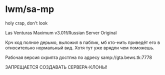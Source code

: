 lwm/sa-mp
===

holy crap, don't look 

Las Venturas Maximum v3.01f/Russian Server Original 

Крч код полное дерьмо, выложил в паблик, мб кто-нить приведёт его в относительно нормальный вид. Хотя тут уже врядли чем поможешь.

Рабочая версия скрипта достпна по адресу samp://gta.bews.tk:7778

ЗАПРЕЩАЕТСЯ СОЗДАВАТЬ СЕРВЕРА-КЛОНЫ!